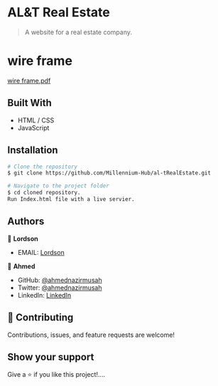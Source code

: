 # AL&T Real Estate
 > A website for a real estate company.
# wire frame

[wire frame.pdf](https://github.com/Millennium-Hub/al-tRealEstate/files/13322217/wire.frame.pdf)


## Built With

- HTML / CSS
- JavaScript

## Installation


```bash
# Clone the repository
$ git clone https://github.com/Millennium-Hub/al-tRealEstate.git

# Navigate to the project folder
$ cd cloned repository.
Run Index.html file with a live servier.
```

## Authors

👤 **Lordson**
 - EMAIL: [Lordson](Kofilordson@gmail.com)

👤 **Ahmed**

- GitHub: [@ahmednazirmusah](https://github.com/ahmednazirmusah)
- Twitter: [@ahmednazirmusah](https://twitter.com/ahmednazirmusah)
- LinkedIn: [LinkedIn](https://www.linkedin.com/in/ahmed-nazir-musah-529956214)

## 🤝 Contributing

Contributions, issues, and feature requests are welcome!


## Show your support

Give a ⭐️ if you like this project!....

